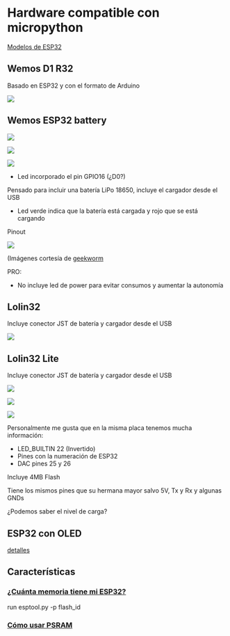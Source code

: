 # Hardware compatible con micropython

[Modelos de ESP32](https://www.espressif.com/en/products/modules)


## Wemos D1 R32

Basado en ESP32 y con el formato de Arduino

![](./images/Wemos_D1_R32_pinout.jpeg)


## Wemos ESP32 battery

![](./images/300px-ESP32-Board-with-18650-1.jpg)

![](./images/300px-ESP32-Board-with-18650-2.jpg)

![](./images/300px-SP32-Board-with-18650-3.jpg)


* Led incorporado el pin GPIO16 (¿D0?)

Pensado para incluir una batería LiPo 18650, incluye el cargador desde el USB
* Led verde indica que la batería está cargada y rojo que se está cargando


Pinout

![](./images/600px-ESP32-Board-with-18650-5.jpg)


(Imágenes cortesía de [geekworm](https://wiki.geekworm.com/WEMOS_ESP32_Board_with_18650_Battery_Holder)


PRO: 
* No incluye led de power para evitar consumos y aumentar la autonomía

## Lolin32

Incluye conector JST de batería y cargador desde el USB

![](./images/wemos-lolin32-esp-wroom-32-espressif.jpg)

## Lolin32 Lite

Incluye conector JST de batería y cargador desde el USB

![](./images/WEMOS-LOLIN32-Lite-V1-0-0.jpg)

![](./images/WEMOS-LOLIN32-Lite-V1-0-0_back.jpg)


![](./images/ESP32-Lolin32-Lite-Rev1.jpg)

Personalmente me gusta que en la misma placa tenemos mucha información:
* LED_BUILTIN 22 (Invertido)
* Pines con la numeración de ESP32
* DAC pines 25 y 26

Incluye 4MB Flash

Tiene los mismos pines que su hermana mayor salvo 5V, Tx y Rx y algunas GNDs

¿Podemos saber el nivel de carga?

## ESP32 con OLED

[detalles](https://wiki.geekworm.com/WEMOS_ESP32_Board_with_OLED)

## Características

### [¿Cuánta memoria tiene mi ESP32?](https://stackoverflow.com/questions/39631011/how-to-determine-flash-size-of-nodemcu)


run esptool.py -p <serial-port> flash_id 

### [Cómo usar PSRAM](https://thingpulse.com/esp32-how-to-use-psram/)
